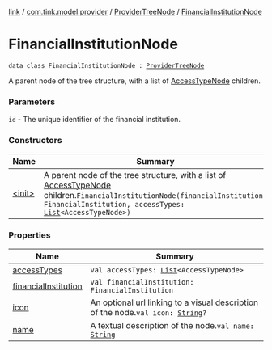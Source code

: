 [link](../../../index.md) / [com.tink.model.provider](../../index.md) / [ProviderTreeNode](../index.md) / [FinancialInstitutionNode](./index.md)

# FinancialInstitutionNode

`data class FinancialInstitutionNode : `[`ProviderTreeNode`](../index.md)

A parent node of the tree structure, with a list of [AccessTypeNode](../-access-type-node/index.md) children.

### Parameters

`id` - The unique identifier of the financial institution.

### Constructors

| Name | Summary |
|---|---|
| [&lt;init&gt;](-init-.md) | A parent node of the tree structure, with a list of [AccessTypeNode](../-access-type-node/index.md) children.`FinancialInstitutionNode(financialInstitution: FinancialInstitution, accessTypes: `[`List`](https://kotlinlang.org/api/latest/jvm/stdlib/kotlin.collections/-list/index.html)`<AccessTypeNode>)` |

### Properties

| Name | Summary |
|---|---|
| [accessTypes](access-types.md) | `val accessTypes: `[`List`](https://kotlinlang.org/api/latest/jvm/stdlib/kotlin.collections/-list/index.html)`<AccessTypeNode>` |
| [financialInstitution](financial-institution.md) | `val financialInstitution: FinancialInstitution` |
| [icon](icon.md) | An optional url linking to a visual description of the node.`val icon: `[`String`](https://kotlinlang.org/api/latest/jvm/stdlib/kotlin/-string/index.html)`?` |
| [name](name.md) | A textual description of the node.`val name: `[`String`](https://kotlinlang.org/api/latest/jvm/stdlib/kotlin/-string/index.html) |
